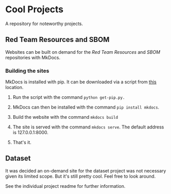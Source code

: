 # Cool Projects

A repository for noteworthy projects. 

## Red Team Resources and SBOM   

Websites can be built on demand for the *Red Team Resources* and *SBOM* repositories with MkDocs.

### Building the sites

MkDocs is installed with pip. It can be downloaded via a script from [this](https://bootstrap.pypa.io/get-pip.py) location.

1. Run the script with the command `python get-pip.py.`

2. MkDocs can then be installed with the command `pip install mkdocs`.

3. Build the website with the command `mkdocs build`

4. The site is served with the command `mkdocs serve`. The default address is 127.0.0.1:8000.

5. That's it.

## Dataset

It was decided an on-demand site for the dataset project was not necessary given its limited scope. But it's still pretty cool. Feel free to look around. 

See the individual project readme for further information. 
